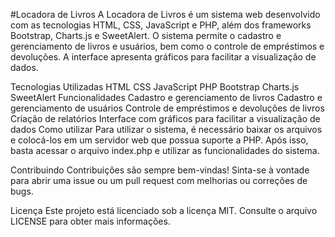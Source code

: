 #Locadora de Livros
A Locadora de Livros é um sistema web desenvolvido com as tecnologias HTML, CSS, JavaScript e PHP, além dos frameworks Bootstrap, Charts.js e SweetAlert. O sistema permite o cadastro e gerenciamento de livros e usuários, bem como o controle de empréstimos e devoluções. A interface apresenta gráficos para facilitar a visualização de dados.

Tecnologias Utilizadas
HTML
CSS
JavaScript
PHP
Bootstrap
Charts.js
SweetAlert
Funcionalidades
Cadastro e gerenciamento de livros
Cadastro e gerenciamento de usuários
Controle de empréstimos e devoluções de livros
Criação de relatórios
Interface com gráficos para facilitar a visualização de dados
Como utilizar
Para utilizar o sistema, é necessário baixar os arquivos e colocá-los em um servidor web que possua suporte a PHP. Após isso, basta acessar o arquivo index.php e utilizar as funcionalidades do sistema.

Contribuindo
Contribuições são sempre bem-vindas! Sinta-se à vontade para abrir uma issue ou um pull request com melhorias ou correções de bugs.

Licença
Este projeto está licenciado sob a licença MIT. Consulte o arquivo LICENSE para obter mais informações.

